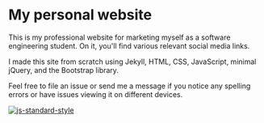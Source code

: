 # My personal website

This is my professional website for marketing myself as a software engineering student. On it, you'll find various relevant social media links.

I made this site from scratch using Jekyll, HTML, CSS, JavaScript, minimal jQuery, and the Bootstrap library.

Feel free to file an issue or send me a message if you notice any spelling errors or have issues viewing it on different devices.

[![js-standard-style](https://cdn.rawgit.com/feross/standard/master/badge.svg)](https://github.com/feross/standard)
